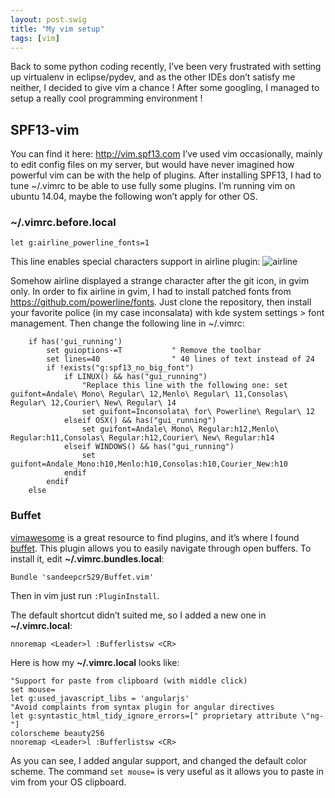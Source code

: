 ```yaml
---
layout: post.swig
title: "My vim setup"
tags: [vim]
---
```


Back to some python coding recently, I’ve been very frustrated with setting up virtualenv in eclipse/pydev, and as the other IDEs don’t satisfy me neither, I decided to give vim a chance !
After some googling, I managed to setup a really cool programming environment !

## SPF13-vim

You can find it here: http://vim.spf13.com
I’ve used vim occasionally, mainly to edit config files on my server, but would have never imagined how powerful vim can be with the help of plugins.
After installing SPF13, I had to tune ~/.vimrc to be able to use fully some plugins. I’m running vim on ubuntu 14.04, maybe the following won’t apply for other OS.

### ~/.vimrc.before.local
~~~
let g:airline_powerline_fonts=1
~~~
This line enables special characters support in airline plugin:
![airline](https://ef65e426d0abf9418992e271986035a1945d7865.googledrive.com/host/0Byy3K2j5Zp_TeXByVnlqTS10UUU/airline.png)  

Somehow airline displayed a strange character after the git icon, in gvim only. In order to fix airline in gvim, I had to install patched fonts from https://github.com/powerline/fonts.
Just clone the repository, then install your favorite police (in my case inconsalata) with kde system settings > font management. Then change the following line in ~/.vimrc:

~~~
    if has('gui_running')
        set guioptions-=T           " Remove the toolbar
        set lines=40                " 40 lines of text instead of 24
        if !exists("g:spf13_no_big_font")
            if LINUX() && has("gui_running")
                "Replace this line with the following one: set guifont=Andale\ Mono\ Regular\ 12,Menlo\ Regular\ 11,Consolas\ Regular\ 12,Courier\ New\ Regular\ 14
                set guifont=Inconsolata\ for\ Powerline\ Regular\ 12
            elseif OSX() && has("gui_running")
                set guifont=Andale\ Mono\ Regular:h12,Menlo\ Regular:h11,Consolas\ Regular:h12,Courier\ New\ Regular:h14
            elseif WINDOWS() && has("gui_running")
                set guifont=Andale_Mono:h10,Menlo:h10,Consolas:h10,Courier_New:h10
            endif
        endif
    else
~~~

### Buffet

[vimawesome](http://vimawesome.com) is a great resource to find plugins, and it’s where I found [buffet](http://vimawesome.com/plugin/buffet-vim). This plugin allows you to easily navigate through open buffers.
To install it, edit  **~/.vimrc.bundles.local**:

~~~
Bundle 'sandeepcr529/Buffet.vim'
~~~

Then in vim just run `:PluginInstall`.

The default shortcut didn’t suited me, so I added a new one in **~/.vimrc.local**:

~~~
nnoremap <Leader>l :Bufferlistsw <CR>
~~~

Here is how my **~/.vimrc.local** looks like:

~~~
"Support for paste from clipboard (with middle click)
set mouse=
let g:used_javascript_libs = 'angularjs'
"Avoid complaints from syntax plugin for angular directives
let g:syntastic_html_tidy_ignore_errors=[" proprietary attribute \"ng-"]
colorscheme beauty256
nnoremap <Leader>l :Bufferlistsw <CR>
~~~

As you can see, I added angular support, and changed the default color scheme. The command `set mouse=` is very useful as it allows you to paste in vim from your OS clipboard.
